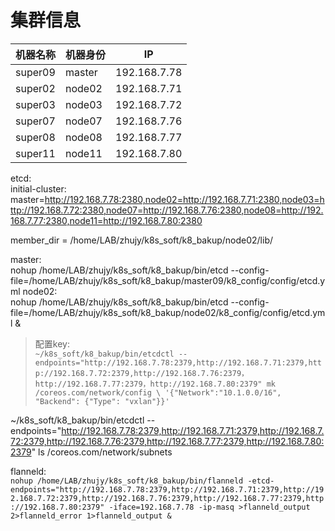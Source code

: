 # 集群信息

|机器名称|机器身份|IP|
|---|---|---|
|super09|master|192.168.7.78|
|super02|node02|192.168.7.71|
|super03|node03|192.168.7.72|
|super07|node07|192.168.7.76|
|super08|node08|192.168.7.77|
|super11|node11|192.168.7.80|

etcd:  
initial-cluster: master=http://192.168.7.78:2380,node02=http://192.168.7.71:2380,node03=http://192.168.7.72:2380,node07=http://192.168.7.76:2380,node08=http://192.168.7.77:2380,node11=http://192.168.7.80:2380

member_dir = /home/LAB/zhujy/k8s_soft/k8_bakup/node02/lib/

master:  
nohup /home/LAB/zhujy/k8s_soft/k8_bakup/bin/etcd --config-file=/home/LAB/zhujy/k8s_soft/k8_bakup/master09/k8_config/config/etcd.yml
node02:  
nohup /home/LAB/zhujy/k8s_soft/k8_bakup/bin/etcd --config-file=/home/LAB/zhujy/k8s_soft/k8_bakup/node02/k8_config/config/etcd.yml &

> 配置key:  
`~/k8s_soft/k8_bakup/bin/etcdctl --endpoints="http://192.168.7.78:2379,http://192.168.7.71:2379,http://192.168.7.72:2379,http://192.168.7.76:2379，http://192.168.7.77:2379，http://192.168.7.80:2379" mk /coreos.com/network/config \ '{"Network":"10.1.0.0/16", "Backend": {"Type": "vxlan"}}'`

~/k8s_soft/k8_bakup/bin/etcdctl --endpoints="http://192.168.7.78:2379,http://192.168.7.71:2379,http://192.168.7.72:2379,http://192.168.7.76:2379,http://192.168.7.77:2379,http://192.168.7.80:2379" ls /coreos.com/network/subnets

flanneld:  
`nohup /home/LAB/zhujy/k8s_soft/k8_bakup/bin/flanneld -etcd-endpoints="http://192.168.7.78:2379,http://192.168.7.71:2379,http://192.168.7.72:2379,http://192.168.7.76:2379,http://192.168.7.77:2379,http://192.168.7.80:2379" -iface=192.168.7.78 -ip-masq >flanneld_output 2>flanneld_error 1>flanneld_output &` 